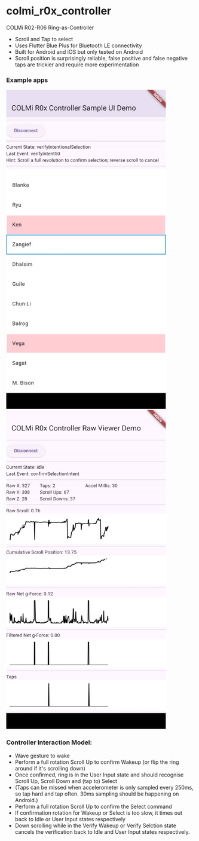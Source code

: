 # colmi_r0x_controller

COLMi R02-R06 Ring-as-Controller
- Scroll and Tap to select
- Uses Flutter Blue Plus for Bluetooth LE connectivity
- Built for Android and iOS but only tested on Android
- Scroll position is surprisingly reliable, false positive and false negative taps are trickier and require more experimentation

### Example apps
![Screenshot](examples/sample_ui/docs/sample_ui.jpg)
![Screenshot](examples/raw_viewer/docs/raw_viewer.jpg)

### Controller Interaction Model:
 - Wave gesture to wake
 - Perform a full rotation Scroll Up to confirm Wakeup (or flip the ring around if it's scrolling down)
 - Once confirmed, ring is in the User Input state and should recognise Scroll Up, Scroll Down and (tap to) Select
 - (Taps can be missed when accelerometer is only sampled every 250ms, so tap hard and tap often. 30ms sampling should be happening on Android.)
 - Perform a full rotation Scroll Up to confirm the Select command
 - If confirmation rotation for Wakeup or Select is too slow, it times out back to Idle or User Input states respectively
 - Down scrolling while in the Verify Wakeup or Verify Selction state cancels the verification back to Idle and User Input states respectively.
